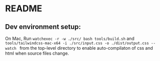 # README

## Dev environment setup:

On Mac, Run
`watchexec -r -w ./src/ bash tools/build.sh`
and
`tools/tailwindcss-mac-x64 -i ./src/input.css -o ./dist/output.css --watch `
from the top-level directory to enable auto-compilaton of css and html when source files change.
